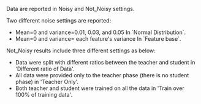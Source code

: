 Data are reported in Noisy and Not_Noisy settings.

Two different noise settings are reported:
<ul>
  <li>Mean=0 and  variance=0.01, 0.03, and 0.05 In `Normal Distribution`.</li>
  <li>Mean=0 and  variance= each feature's variance In `Feature base`.</li>
</ul>


Not_Noisy results include three different settings as below:
<ul>
    <li> Data were split with different ratios between the teacher and student in 'Different ratio of Data'. </li>
     <li>All data were provided only to the teacher phase (there is no student phase) in 'Teacher Only'. </li>
     <li>Both teacher and student were trained on all the data in 'Train over 100% of training data'. </li>
</ul>
